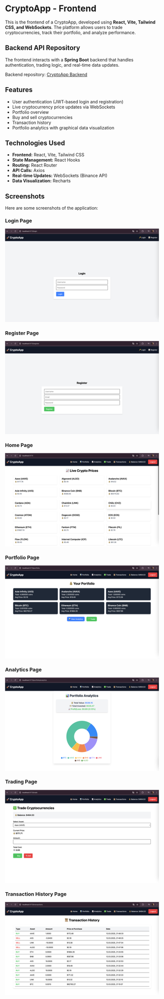 # CryptoApp - Frontend

This is the frontend of a CryptoApp, developed using **React, Vite, Tailwind CSS, and WebSockets**. The platform allows users to trade cryptocurrencies, track their portfolio, and analyze performance.

## Backend API Repository

The frontend interacts with a **Spring Boot** backend that handles authentication, trading logic, and real-time data updates.

Backend repository: [CryptoApp Backend](https://github.com/MarkOmelyanenko/crypto-app-backend)

## Features

- User authentication (JWT-based login and registration)
- Live cryptocurrency price updates via WebSockets
- Portfolio overview
- Buy and sell cryptocurrencies
- Transaction history
- Portfolio analytics with graphical data visualization

## Technologies Used

- **Frontend:** React, Vite, Tailwind CSS
- **State Management:** React Hooks
- **Routing:** React Router
- **API Calls:** Axios
- **Real-time Updates:** WebSockets (Binance API)
- **Data Visualization:** Recharts

## Screenshots

Here are some screenshots of the application:

### Login Page

![Home Page](screenshots/login.png)

### Register Page

![Home Page](screenshots/register.png)

### Home Page

![Home Page](screenshots/home.png)

### Portfolio Page

![Portfolio](screenshots/portfolio.png)

### Analytics Page

![Portfolio](screenshots/analytics.png)

### Trading Page

![Trading](screenshots/trade.png)

### Transaction History Page

![Transactions](screenshots/transactionhistory.png)

